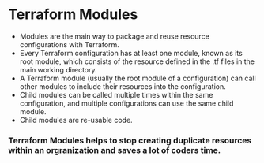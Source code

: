 # Terraform Modules

- Modules are the main way to package and reuse resource configurations with Terraform.
- Every Terraform configuration has at least one module, known as its root module, which consists of the resource defined in the .tf files in the main working directory.
- A Terraform module (usually the root module of a configuration) can call other modules to include their resources into the configuration.
- Child modules can be called multiple times within the same configuration, and multiple configurations can use the same child module.
- Child modules are re-usable code. 

### Terraform Modules helps to stop creating duplicate resources within an orgranization and saves a lot of coders time.




